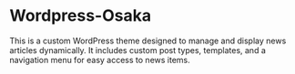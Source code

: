# Wordpress-Osaka
This is a custom WordPress theme designed to manage and display news articles dynamically. It includes custom post types, templates, and a navigation menu for easy access to news items.
